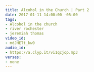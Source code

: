 ```yaml
---
title: Alcohol in the Church | Part 2
date: 2017-01-11 14:00:00 -05:00
tags:
- Alcohol in the church
- river rochester
- jeremiah thomas
video_id:
- mdJHETt_kw0
audio_id:
- https://a.clyp.it/vi1qcjop.mp3
verses:
- none
---
```


